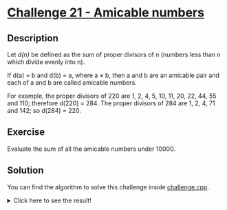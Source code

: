 # [Challenge 21 - Amicable numbers](https://projecteuler.net/problem=21)

## Description

Let _d(n)_ be defined as the sum of proper divisors of n (numbers less than n which divide evenly into n).

If d(a) = b and d(b) = a, where a ≠ b, then a and b are an amicable pair and each of a and b are called amicable numbers.

For example, the proper divisors of 220 are 1, 2, 4, 5, 10, 11, 20, 22, 44, 55 and 110; therefore d(220) = 284. The proper divisors of 284 are 1, 2, 4, 71 and 142; so d(284) = 220.

## Exercise

Evaluate the sum of all the amicable numbers under 10000.

## Solution

You can find the algorithm to solve this challenge inside [challenge.cpp](challenge.cpp).

<details>
  <summary>Click here to see the result!</summary>

  Result is: `31,626`
</details>
